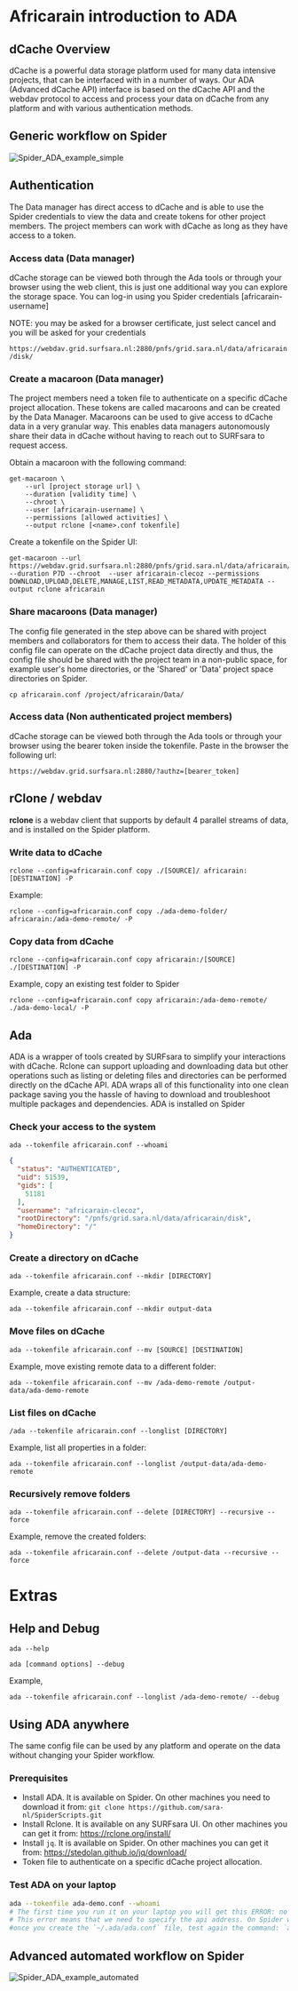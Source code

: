 # Africarain introduction to ADA

## dCache Overview

dCache is a powerful data storage platform used for many data intensive projects, that can be interfaced with in a number of ways. Our ADA (Advanced dCache API) interface is based on the dCache API and the webdav protocol to access and process your data on dCache from any platform and with various authentication methods.

## Generic workflow on Spider

![Spider_ADA_example_simple](https://user-images.githubusercontent.com/12894031/86337875-f5c62d80-bc51-11ea-87cd-142881ea3289.png)

## Authentication

The Data manager has direct access to dCache and is able to use the Spider credentials to view the data and create tokens for other project members. 
The project members can work with dCache as long as they have access to a token.

### Access data (Data manager)

dCache storage can be viewed both through the Ada tools or through your browser using the web client, this is just one additional way you can explore the storage space. You can log-in using you Spider credentials [africarain-username]

NOTE: you may be asked for a browser certificate, just select cancel and you will be asked for your credentials

`https://webdav.grid.surfsara.nl:2880/pnfs/grid.sara.nl/data/africarain/disk/ `

### Create a macaroon (Data manager)

The project members need a token file to authenticate on a specific dCache project allocation. These tokens are called macaroons and can be created by the Data Manager.
Macaroons can be used to give access to dCache data in a very granular way. This enables data managers autonomously share their data in dCache without having to reach out to SURFsara to request access. 

Obtain a macaroon with the following command:

``` /bash
get-macaroon \ 
    --url [project storage url] \
    --duration [validity time] \ 
    --chroot \ 
    --user [africarain-username] \ 
    --permissions [allowed activities] \
    --output rclone [<name>.conf tokenfile]
```

Create a tokenfile on the Spider UI:

``` /bash
get-macaroon --url https://webdav.grid.surfsara.nl:2880/pnfs/grid.sara.nl/data/africarain/disk/ --duration P7D --chroot  --user africarain-clecoz --permissions DOWNLOAD,UPLOAD,DELETE,MANAGE,LIST,READ_METADATA,UPDATE_METADATA --output rclone africarain
```

### Share macaroons (Data manager)

The config file generated in the step above can be shared with project members and collaborators for them to access their data. The holder of this config file can operate on the dCache project data directly and thus, the config file should be shared with the project team in a non-public space, for example user's home directories, or the 'Shared' or 'Data' project space directories on Spider.

`cp africarain.conf /project/africarain/Data/`


### Access data (Non authenticated project members)

dCache storage can be viewed both through the Ada tools or through your browser using the bearer token inside the tokenfile. Paste in the browser the following url:

`https://webdav.grid.surfsara.nl:2880/?authz=[bearer_token]`


## rClone / webdav

**rclone** is a webdav client that supports by default 4 parallel streams of data, and is installed on the Spider platform. 

### Write data to dCache

`rclone --config=africarain.conf copy ./[SOURCE]/ africarain:[DESTINATION] -P`

Example:

`rclone --config=africarain.conf copy ./ada-demo-folder/ africarain:/ada-demo-remote/ -P`


### Copy data from dCache

`rclone --config=africarain.conf copy africarain:/[SOURCE] ./[DESTINATION] -P`

Example, copy an existing test folder to Spider

`rclone --config=africarain.conf copy africarain:/ada-demo-remote/ ./ada-demo-local/ -P`


## Ada

ADA is a wrapper of tools created by SURFsara to simplify your interactions with dCache. Rclone can support uploading and downloading data but other operations such as listing or deleting files and directories can be performed directly on the dCache API. ADA wraps all of this functionality into one clean package saving you the hassle of having to download and troubleshoot multiple packages and dependencies. ADA is installed on Spider

### Check your access to the system

`ada --tokenfile africarain.conf --whoami`
``` json
{
  "status": "AUTHENTICATED",
  "uid": 51539,
  "gids": [
    51181
  ],
  "username": "africarain-clecoz",
  "rootDirectory": "/pnfs/grid.sara.nl/data/africarain/disk",
  "homeDirectory": "/"
}
```

### Create a directory on dCache

`ada --tokenfile africarain.conf --mkdir [DIRECTORY]`

Example, create a data structure:

`ada --tokenfile africarain.conf --mkdir output-data`

### Move files on dCache

`ada --tokenfile africarain.conf --mv [SOURCE] [DESTINATION]`

Example, move existing remote data to a different folder:

`ada --tokenfile africarain.conf --mv /ada-demo-remote /output-data/ada-demo-remote`

### List files on dCache

`/ada --tokenfile africarain.conf --longlist [DIRECTORY]`

Example, list all properties in a folder:

`ada --tokenfile africarain.conf --longlist /output-data/ada-demo-remote`

### Recursively remove folders 

`ada --tokenfile africarain.conf --delete [DIRECTORY] --recursive --force`

Example, remove the created folders:

`ada --tokenfile africarain.conf --delete /output-data --recursive --force`

# Extras

## Help and Debug

`ada --help`

`ada [command options] --debug`

Example,

`ada --tokenfile africarain.conf --longlist /ada-demo-remote/ --debug`

## Using ADA anywhere

The same config file can be used by any platform and operate on the data without changing your Spider workflow.

### Prerequisites

- Install ADA. It is available on Spider. On other machines you need to download it from: `git clone https://github.com/sara-nl/SpiderScripts.git`
- Install Rclone. It is available on any SURFsara UI. On other machines you can get it from: https://rclone.org/install/
- Install `jq`. It is available on Spider. On other machines you can get it from: https://stedolan.github.io/jq/download/
- Token file to authenticate on a specific dCache project allocation.


### Test ADA on your laptop

```sh
ada --tokenfile ada-demo.conf --whoami
# The first time you run it on your laptop you will get this ERROR: no API specified. Use --api <api> or specify a default API in one of the configuration files (/etc/ada.conf /home/<username>/.ada/ada.conf).
# This error means that we need to specify the api address. On Spider we have a default config file in /etc/ada.conf for such settings. On other machines, you need to create this config file in your `~/.ada/ada.conf` home folder with the content here: https://github.com/sara-nl/SpiderScripts/blob/master/ada/etc/ada.conf
#once you create the `~/.ada/ada.conf` file, test again the command: `ada --tokenfile ada-demo.conf --whoami`
```

## Advanced automated workflow on Spider

![Spider_ADA_example_automated](https://user-images.githubusercontent.com/12894031/86337814-e2b35d80-bc51-11ea-865d-7da677bf7987.png)




